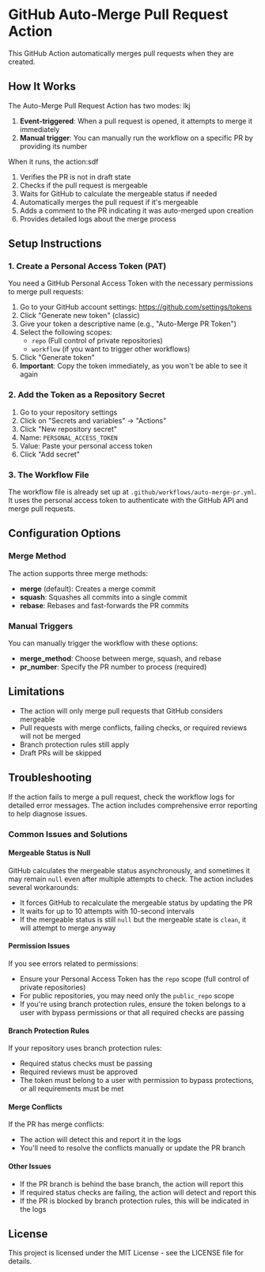 # GitHub Auto-Merge Pull Request Action

This GitHub Action automatically merges pull requests when they are created.

## How It Works

The Auto-Merge Pull Request Action has two modes:
lkj
1. **Event-triggered**: When a pull request is opened, it attempts to merge it immediately
2. **Manual trigger**: You can manually run the workflow on a specific PR by providing its number

When it runs, the action:sdf

1. Verifies the PR is not in draft state
2. Checks if the pull request is mergeable
3. Waits for GitHub to calculate the mergeable status if needed
4. Automatically merges the pull request if it's mergeable
5. Adds a comment to the PR indicating it was auto-merged upon creation
6. Provides detailed logs about the merge process

## Setup Instructions

### 1. Create a Personal Access Token (PAT)

You need a GitHub Personal Access Token with the necessary permissions to merge pull requests:

1. Go to your GitHub account settings: <https://github.com/settings/tokens>
2. Click "Generate new token" (classic)
3. Give your token a descriptive name (e.g., "Auto-Merge PR Token")
4. Select the following scopes:
   - `repo` (Full control of private repositories)
   - `workflow` (if you want to trigger other workflows)
5. Click "Generate token"
6. **Important**: Copy the token immediately, as you won't be able to see it again

### 2. Add the Token as a Repository Secret

1. Go to your repository settings
2. Click on "Secrets and variables" → "Actions"
3. Click "New repository secret"
4. Name: `PERSONAL_ACCESS_TOKEN`
5. Value: Paste your personal access token
6. Click "Add secret"

### 3. The Workflow File

The workflow file is already set up at `.github/workflows/auto-merge-pr.yml`. It uses the personal access token to authenticate with the GitHub API and merge pull requests.

## Configuration Options

### Merge Method

The action supports three merge methods:

- **merge** (default): Creates a merge commit
- **squash**: Squashes all commits into a single commit
- **rebase**: Rebases and fast-forwards the PR commits

### Manual Triggers

You can manually trigger the workflow with these options:

- **merge_method**: Choose between merge, squash, and rebase
- **pr_number**: Specify the PR number to process (required)

## Limitations

- The action will only merge pull requests that GitHub considers mergeable
- Pull requests with merge conflicts, failing checks, or required reviews will not be merged
- Branch protection rules still apply
- Draft PRs will be skipped

## Troubleshooting

If the action fails to merge a pull request, check the workflow logs for detailed error messages. The action includes comprehensive error reporting to help diagnose issues.

### Common Issues and Solutions

#### Mergeable Status is Null

GitHub calculates the mergeable status asynchronously, and sometimes it may remain `null` even after multiple attempts to check. The action includes several workarounds:

- It forces GitHub to recalculate the mergeable status by updating the PR
- It waits for up to 10 attempts with 10-second intervals
- If the mergeable status is still `null` but the mergeable state is `clean`, it will attempt to merge anyway

#### Permission Issues

If you see errors related to permissions:

- Ensure your Personal Access Token has the `repo` scope (full control of private repositories)
- For public repositories, you may need only the `public_repo` scope
- If you're using branch protection rules, ensure the token belongs to a user with bypass permissions or that all required checks are passing

#### Branch Protection Rules

If your repository uses branch protection rules:

- Required status checks must be passing
- Required reviews must be approved
- The token must belong to a user with permission to bypass protections, or all requirements must be met

#### Merge Conflicts

If the PR has merge conflicts:

- The action will detect this and report it in the logs
- You'll need to resolve the conflicts manually or update the PR branch

#### Other Issues

- If the PR branch is behind the base branch, the action will report this
- If required status checks are failing, the action will detect and report this
- If the PR is blocked by branch protection rules, this will be indicated in the logs

## License

This project is licensed under the MIT License - see the LICENSE file for details.
